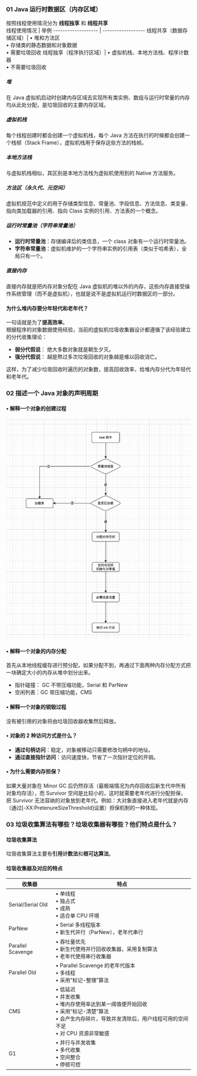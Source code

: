 ### 01 Java 运行时数据区（内存区域）
按照线程使用情况分为 **线程独享** 和 **线程共享**    
线程使用情况 | 举例
------------------- | ------------------
 线程共享（数据存储区域）| • 堆和方法区 <br> • 存储类的静态数据和对象数据 <br> • 需要垃圾回收
 线程独享（程序执行区域）| • 虚拟机栈、本地方法栈、程序计数器 <br> • 不需要垃圾回收

##### 堆
在 Java 虚拟机启动时创建内存区域去实现所有类实例、数组与运行时常量的内存均从此处分配，是垃圾回收的主要内存区域。

##### 虚拟机栈
每个线程创建时都会创建一个虚拟机栈，每个 Java 方法在执行的时候都会创建一个栈帧（Stack Frame），虚拟机栈用于保存这些方法的栈帧。

##### 本地方法栈
与虚拟机栈相似，其区别是本地方法栈为虚拟机使用到的 Native 方法服务。

##### 方法区（永久代、元空间）
虚拟机规范中定义的用于存储类型信息、常量池、字段信息、方法信息、类变量、指向类加载器的引用、指向 Class 实例的引用、方法表的一个概念。

##### 运行时常量池（字符串常量池）
- **运行时常量池**：存储编译后的类信息，一个 class 对象有一个运行时常量池。  
- **字符串常量池**：虚拟机维护的一个字符串实例的引用表（类似于哈希表），全局只有一个。

##### 直接内存
直接内存就是把内存对象分配在 Java 虚拟机的堆以外的内存，这些内存直接受操作系统管理（而不是虚拟机），也就是说不是虚拟机运行时数据区的一部分。

#### 为什么堆内存要分年轻代和老年代？
一句话就是为了**提高效率**。  
根据程序的对象数据使用经验，当前的虚拟机垃圾收集器设计都遵循了该经验建立的分代收集理论：
- **弱分代假说**： 绝大多数对象就是朝生夕灭。
- **强分代假说**： 越是熬过多次垃圾回收的对象越是难以回收消亡。

这样，为了减少垃圾回收时遍历的对象数，提高回收效率，给堆内存分代为年轻代和老年代。

### 02 描述一个 Java 对象的声明周期
#### • 解释一个对象的创建过程
![](attachments/Pasted%20image%2020220905002542.png)

#### • 解释一个对象的内存分配
首先从本地线程缓存进行预分配，如果分配不到，再通过下面两种内存分配方式把一块确定大小的内存从堆中划分出来。
- 指针碰撞： GC 不带压缩功能，Serial 和 ParNew
- 空闲列表：GC 带压缩功能，CMS

#### • 解释一个对象的销毁过程
没有被引用的对象将由垃圾回收器收集然后释放。

#### • 对象的 2 种访问方式是什么？
- **通过句柄访问**：稳定，对象被移动只需要修改句柄中的地址。
- **通过直接指针访问**：访问速度快，节省了一次指针定位的开销。

#### • 为什么需要内存担保？
如果大量对象在 Minor GC 后仍然存活（最极端情况为内存回收后新生代中所有对象均存活），而 Survivor 空间是比较小的，这时就需要老年代进行分配担保，把 Survivor 无法容纳的对象放到老年代。例如：大对象直接进入老年代就是内存（通过\[-XX:PretenureSizeThreshold\]设置）担保机制的一种体现。

### 03 垃圾收集算法有哪些？垃圾收集器有哪些？他们特点是什么？
#### 垃圾收集算法
垃圾收集算法主要有**引用计数法**和**根可达算法**。

#### 垃圾收集器及对应的特点
收集器 | 特点
----- | ----
Serial/Serial Old | • 单线程<br> • 独占式<br> • 成熟<br> • 适合单 CPU 环境
ParNew | • Serial 多线程版本<br> • 新生代并行（ParNew），老年代串行
Parallel Scavenge | • 吞吐量优先<br> • 新生代使用并行回收收集器，采用复制算法<br> • 老年代使用串行收集器
Parallel Old | • Parallel Scavenge 的老年代版本<br> • 多线程<br> • 采用“标记-整理”算法
CMS | • 低延迟<br> • 并发收集<br> • 堆内存使用率达到某一阈值便开始回收<br> • 采用“标记-清楚”算法<br> • 会产生内存碎片，导致并发清除后，用户线程可用的空间不足<br> • 对 CPU 资源非常敏感
G1 | • 并行与并发收集<br> • 多代收集<br> • 空间整合<br> • 停顿可控





